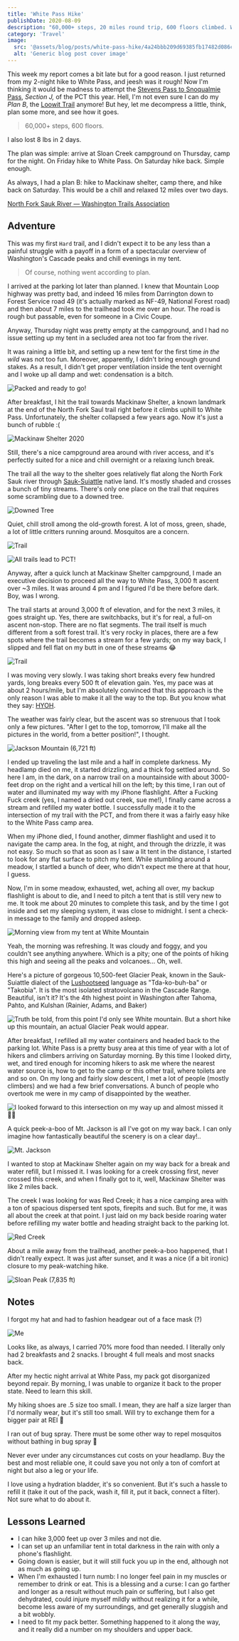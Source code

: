 ```yaml
---
title: 'White Pass Hike'
publishDate: 2020-08-09
description: "60,000+ steps, 20 miles round trip, 600 floors climbed. What doesn't kill you makes you back hurt. Also, I've got blisters on my thumbs 🤦‍♂️"
category: 'Travel'
image:
  src: '@assets/blog/posts/white-pass-hike/4a24bbb209d69385fb17482d086ca100ed9b3c54-2000x2667.jpg'
  alt: 'Generic blog post cover image'
---
```


This week my report comes a bit late but for a good reason. I just returned from my 2-night hike to White Pass, and jeesh was it rough! Now I'm thinking it would be madness to attempt the [Stevens Pass to Snoqualmie Pass](https://www.wta.org/go-hiking/hikes/pacific-crest-trail-section-j-snoqualmie-pass-to-stevens-pass-east), _Section J,_ of the PCT this year. Hell, I'm not even sure I can do my _Plan B_, the [Loowit Trail](https://www.wta.org/go-hiking/hikes/loowit) anymore! But hey, let me decompress a little, think, plan some more, and see how it goes.

> 60,000+ steps, 600 floors.

I also lost 8 lbs in 2 days.

The plan was simple: arrive at Sloan Creek campground on Thursday, camp for the night. On Friday hike to White Pass. On Saturday hike back. Simple enough.

As always, I had a plan B: hike to Mackinaw shelter, camp there, and hike back on Saturday. This would be a chill and relaxed 12 miles over two days.

[North Fork Sauk River — Washington Trails Association](https://www.wta.org/go-hiking/hikes/north-fork-sauk-river)

## Adventure

This was my first `Hard` trail, and I didn't expect it to be any less than a painful struggle with a payoff in a form of a spectacular overview of Washington's Cascade peaks and chill evenings in my tent.

> Of course, nothing went according to plan.

I arrived at the parking lot later than planned. I knew that Mountain Loop highway was pretty bad, and indeed 16 miles from Darrington down to Forest Service road 49 (it's actually marked as NF-49, National Forest road) and then about 7 miles to the trailhead took me over an hour. The road is rough but passable, even for someone in a Civic Coupe.

Anyway, Thursday night was pretty empty at the campground, and I had no issue setting up my tent in a secluded area not too far from the river.

It was raining a little bit, and setting up a new tent for the first time _in the wild_ was not too fun. Moreover, apparently, I didn't bring enough ground stakes. As a result, I didn't get proper ventilation inside the tent overnight and I woke up all damp and wet: condensation is a bitch.

![Packed and ready to go!](assets/blog/posts/white-pass-hike/3d824b61644739be2c2c028ab58a050a1c5d771c-1600x1200.jpg)

After breakfast, I hit the trail towards Mackinaw Shelter, a known landmark at the end of the North Fork Saul trail right before it climbs uphill to White Pass. Unfortunately, the shelter collapsed a few years ago. Now it's just a bunch of rubble :(

![Mackinaw Shelter 2020](assets/blog/posts/white-pass-hike/9f715571de8edb11f947583398324613950e4bb5-2000x1500.jpg)

Still, there's a nice campground area around with river access, and it's perfectly suited for a nice and chill overnight or a relaxing lunch break.

The trail all the way to the shelter goes relatively flat along the North Fork Sauk river through [Sauk-Suiattle](https://en.wikipedia.org/wiki/Sauk-Suiattle_Indian_Tribe_of_Washington) native land. It's mostly shaded and crosses a bunch of tiny streams. There's only one place on the trail that requires some scrambling due to a downed tree.

![Downed Tree](assets/blog/posts/white-pass-hike/e7071e28e2f9c0c60b571f80240a403f82c0d5c3-2000x2667.jpg)

Quiet, chill stroll among the old-growth forest. A lot of moss, green, shade, a lot of little critters running around. Mosquitos are a concern.

![Trail](assets/blog/posts/white-pass-hike/7c514e3cb9dd85e881591cd6b664b2f51d17f14c-2000x1500.jpg)

![All trails lead to PCT!](assets/blog/posts/white-pass-hike/457b6ea18db05e63b5985fadf435efc702e50cc7-2000x1500.jpg)

Anyway, after a quick lunch at Mackinaw Shelter campground, I made an executive decision to proceed all the way to White Pass, 3,000 ft ascent over ~3 miles. It was around 4 pm and I figured I'd be there before dark. Boy, was I wrong.

The trail starts at around 3,000 ft of elevation, and for the next 3 miles, it goes straight up. Yes, there are switchbacks, but it's for real, a full-on ascent non-stop. There are no flat segments. The trail itself is much different from a soft forest trail. It's very rocky in places, there are a few spots where the trail becomes a stream for a few yards; on my way back, I slipped and fell flat on my butt in one of these streams 😂

![Trail](assets/blog/posts/white-pass-hike/0fdfc12d003c4dacda55909567bea1dc7981ee27-2400x3200.jpg)

I was moving very slowly. I was taking short breaks every few hundred yards, long breaks every 500 ft of elevation gain. Yes, my pace was at about 2 hours/mile, but I'm absolutely convinced that this approach is the only reason I was able to make it all the way to the top. But you know what they say: [HYOH](https://www.pcta.org/journalist/post/hike-your-own-hike-what-does-it-mean/).

The weather was fairly clear, but the ascent was so strenuous that I took only a few pictures. "After I get to the top, tomorrow, I'll make all the pictures in the world, from a better position!", I thought.

![Jackson Mountain (6,721 ft)](assets/blog/posts/white-pass-hike/6d0f05dd069e46bc2b691754d09623ea8b245440-2000x1500.jpg)

I ended up traveling the last mile and a half in complete darkness. My headlamp died on me, it started drizzling, and a thick fog settled around. So here I am, in the dark, on a narrow trail on a mountainside with about 3000-feet drop on the right and a vertical hill on the left; by this time, I ran out of water and illuminated my way with my iPhone flashlight. After a Fucking Fuck creek (yes, I named a dried out creek, sue me!), I finally came across a stream and refilled my water bottle. I successfully made it to the intersection of my trail with the PCT, and from there it was a fairly easy hike to the White Pass camp area.

When my iPhone died, I found another, dimmer flashlight and used it to navigate the camp area. In the fog, at night, and through the drizzle, it was not easy. So much so that as soon as I saw a lit tent in the distance, I started to look for any flat surface to pitch my tent. While stumbling around a meadow, I startled a bunch of deer, who didn't expect me there at that hour, I guess.

Now, I'm in some meadow, exhausted, wet, aching all over, my backup flashlight is about to die, and I need to pitch a tent that is still very new to me. It took me about 20 minutes to complete this task, and by the time I got inside and set my sleeping system, it was close to midnight. I sent a check-in message to the family and dropped asleep.

![Morning view from my tent at White Mountain](assets/blog/posts/white-pass-hike/4a24bbb209d69385fb17482d086ca100ed9b3c54-2000x2667.jpg)

Yeah, the morning was refreshing. It was cloudy and foggy, and you couldn't see anything anywhere. Which is a pity; one of the points of hiking this high and seeing all the peaks and volcanoes... Oh, well.

Here's a picture of gorgeous 10,500-feet Glacier Peak, known in the Sauk-Suiattle dialect of the [Lushootseed](https://en.wikipedia.org/wiki/Lushootseed) language as "Tda-ko-buh-ba" or "Takobia". It is the most isolated stratovolcano in the Cascade Range. Beautiful, isn't it? It's the 4th highest point in Washington after Tahoma, Pahto, and Kulshan (Rainier, Adams, and Baker)

![Truth be told, from this point I'd only see White mountain. But a short hike up this mountain, an actual Glacier Peak would appear.](assets/blog/posts/white-pass-hike/9bf8bb9fe36832a69cf3ba000bde42ac41fc0329-2000x1500.jpg)

After breakfast, I refilled all my water containers and headed back to the parking lot. White Pass is a pretty busy area at this time of year with a lot of hikers and climbers arriving on Saturday morning. By this time I looked dirty, wet, and tired enough for incoming hikers to ask me where the nearest water source is, how to get to the camp or this other trail, where toilets are and so on. On my long and fairly slow descent, I met a lot of people (mostly climbers) and we had a few brief conversations. A bunch of people who overtook me were in my camp of disappointed by the weather.

![I looked forward to this intersection on my way up and almost missed it 🤦‍♂️](assets/blog/posts/white-pass-hike/23b4d3dfd46f0e3a5a6ee9963e04b71c3ca5f35b-1600x1200.jpg)

A quick peek-a-boo of Mt. Jackson is all I've got on my way back. I can only imagine how fantastically beautiful the scenery is on a clear day!..

![Mt. Jackson](assets/blog/posts/white-pass-hike/92e540308ac5e47050c8f2b0279ba90b5bd42fc4-2000x2667.jpg)

I wanted to stop at Mackinaw Shelter again on my way back for a break and water refill, but I missed it. I was looking for a creek crossing first, never crossed this creek, and when I finally got to it, well, Mackinaw Shelter was like 2 miles back.

The creek I was looking for was Red Creek; it has a nice camping area with a ton of spacious dispersed tent spots, firepits and such. But for me, it was all about the creek at that point. I just laid on my back beside roaring water before refilling my water bottle and heading straight back to the parking lot.

![Red Creek](assets/blog/posts/white-pass-hike/fa7764d5552785d8ad86cdd9283769e2806ea928-2000x1500.jpg)

About a mile away from the trailhead, another peek-a-boo happened, that I didn't really expect. It was just after sunset, and it was a nice (if a bit ironic) closure to my peak-watching hike.

![Sloan Peak (7,835 ft)](assets/blog/posts/white-pass-hike/49be992c1149fd0ed061bb19bb5e828e71a94360-2000x1500.jpg)

## Notes

I forgot my hat and had to fashion headgear out of a face mask (?)

![Me](assets/blog/posts/white-pass-hike/07ecd045c5a69cb9100b22cb55f39e3f4dba3c15-1600x2130.jpg)

Looks like, as always, I carried 70% more food than needed. I literally only had 2 breakfasts and 2 snacks. I brought 4 full meals and most snacks back.

After my hectic night arrival at White Pass, my pack got disorganized beyond repair. By morning, I was unable to organize it back to the proper state. Need to learn this skill.

My hiking shoes are .5 size too small. I mean, they are half a size larger than I'd normally wear, but it's still too small. Will try to exchange them for a bigger pair at REI 🤞

I ran out of bug spray. There must be some other way to repel mosquitos without bathing in bug spray 🤔

Never ever under any circumstances cut costs on your headlamp. Buy the best and most reliable one, it could save you not only a ton of comfort at night but also a leg or your life.

I love using a hydration bladder, it's so convenient. But it's such a hassle to refill it (take it out of the pack, wash it, fill it, put it back, connect a filter). Not sure what to do about it.

## Lessons Learned

- I can hike 3,000 feet up over 3 miles and not die.
- I can set up an unfamiliar tent in total darkness in the rain with only a phone's flashlight.
- Going down is easier, but it will still fuck you up in the end, although not as much as going up.
- When I'm exhausted I turn numb: I no longer feel pain in my muscles or remember to drink or eat. This is a blessing and a curse: I can go farther and longer as a result without much pain or suffering, but I also get dehydrated, could injure myself mildly without realizing it for a while, become less aware of my surroundings, and get generally sluggish and a bit wobbly.
- I need to fit my pack better. Something happened to it along the way, and it really did a number on my shoulders and upper back.
